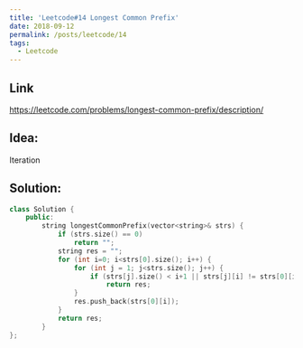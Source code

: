 ```yaml
---
title: 'Leetcode#14 Longest Common Prefix'
date: 2018-09-12
permalink: /posts/leetcode/14
tags:
  - Leetcode
---
```


## Link ##
https://leetcode.com/problems/longest-common-prefix/description/

## Idea: ##
Iteration

## Solution: ##
```cpp
class Solution {
    public:
        string longestCommonPrefix(vector<string>& strs) {
            if (strs.size() == 0)
                return "";
            string res = "";
            for (int i=0; i<strs[0].size(); i++) {
                for (int j = 1; j<strs.size(); j++) {
                    if (strs[j].size() < i+1 || strs[j][i] != strs[0][i])
                        return res;
                }
                res.push_back(strs[0][i]);
            }
            return res;
        }
};
```
